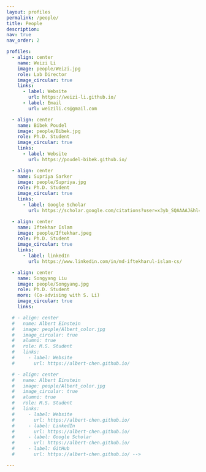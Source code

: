 ```yaml
---
layout: profiles
permalink: /people/
title: People
description: 
nav: true
nav_order: 2

profiles:
  - align: center
    name: Weizi Li
    image: people/Weizi.jpg
    role: Lab Director
    image_circular: true 
    links: 
      - label: Website
        url: https://weizi-li.github.io/
      - label: Email
        url: weizili.cs@gmail.com

  - align: center
    name: Bibek Poudel
    image: people/Bibek.jpg
    role: Ph.D. Student
    image_circular: true 
    links:
      - label: Website
        url: https://poudel-bibek.github.io/

  - align: center
    name: Supriya Sarker
    image: people/Supriya.jpg
    role: Ph.D. Student
    image_circular: true 
    links:
      - label: Google Scholar
        url: https://scholar.google.com/citations?user=x3yb_SQAAAAJ&hl=en&oi=ao

  - align: center
    name: Iftekhar Islam
    image: people/Iftekhar.jpeg
    role: Ph.D. Student
    image_circular: true 
    links: 
      - label: linkedIn
        url: https://www.linkedin.com/in/md-iftekharul-islam-cs/

  - align: center
    name: Songyang Liu
    image: people/Songyang.jpg
    role: Ph.D. Student 
    more: (Co-advising with S. Li)
    image_circular: true 
    links:

  # - align: center
  #   name: Albert Einstein
  #   image: people/Albert_color.jpg
  #   image_circular: true
  #   alumni: true 
  #   role: M.S. Student
  #   links:
  #     - label: Website
  #       url: https://albert-chen.github.io/

  # - align: center
  #   name: Albert Einstein
  #   image: people/Albert_color.jpg
  #   image_circular: true
  #   alumni: true 
  #   role: M.S. Student
  #   links:
  #     - label: Website
  #       url: https://albert-chen.github.io/
  #     - label: LinkedIn
  #       url: https://albert-chen.github.io/
  #     - label: Google Scholar
  #       url: https://albert-chen.github.io/
  #     - label: GitHub
  #       url: https://albert-chen.github.io/ -->

---
```


